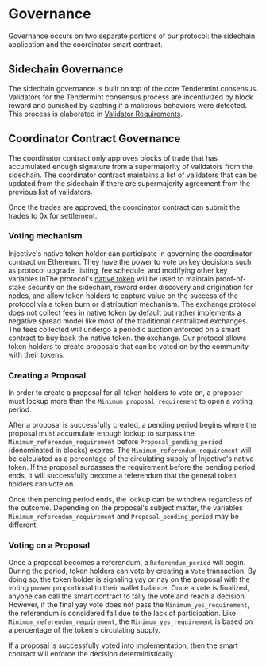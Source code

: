 # Governance

Governance occurs on two separate portions of our protocol: the sidechain application and the coordinator smart contract.

## Sidechain Governance

The sidechain governance is built on top of the core Tendermint consensus. Validators for the Tendermint consensus process are incentivized by block reward and punished by slashing if a malicious behaviors were detected. This process is elaborated in [Validator Requirements](governance.md#validator-requirements).

## Coordinator Contract Governance

The coordinator contract only approves blocks of trade that has accumulated enough signature from a supermajority of validators from the sidechain. The coordinator contract maintains a list of validators that can be updated from the sidechain if there are supermajority agreement from the previous list of validators.

Once the trades are approved, the coordinator contract can submit the trades to 0x for settlement.

### Voting mechanism

Injective's native token holder can participate in governing the coordinator contract on Ethereum. They have the power to vote on key decisions such as protocol upgrade, listing, fee schedule, and modifying other key variables inThe protocol's [native token](governance.md#token-economics) will be used to maintain proof-of-stake security on the sidechain, reward order discovery and origination for nodes, and allow token holders to capture value on the success of the protocol via a token burn or distribution mechanism. The exchange protocol does not collect fees in native token by default but rather implements a negative spread model like most of the traditional centralized exchanges. The fees collected will undergo a periodic auction enforced on a smart contract to buy back the native token. the exchange. Our protocol allows token holders to create proposals that can be voted on by the community with their tokens.

### Creating a Proposal

In order to create a proposal for all token holders to vote on, a proposer must lockup more than the `Minimum_proposal_requirement` to open a voting period.

After a proposal is successfully created, a pending period begins where the proposal must accumulate enough lockup to surpass the `Minimum_referendum_requirement` before `Proposal_pending_period` \(denominated in blocks\) expires. The `Minimum_referendum_requirement` will be calculated as a percentage of the circulating supply of Injective's native token. If the proposal surpasses the requirement before the pending period ends, it will successfully become a referendum that the general token holders can vote on.

Once then pending period ends, the lockup can be withdrew regardless of the outcome. Depending on the proposal's subject matter, the variables `Minimum_referendum_requirement` and `Proposal_pending_period` may be different.

### Voting on a Proposal

Once a proposal becomes a referendum, a `Referendum_period` will begin. During the period, token holders can vote by creating a `Vote` transaction. By doing so, the token holder is signaling yay or nay on the proposal with the voting power proportional to their wallet balance. Once a vote is finalized, anyone can call the smart contract to tally the vote and reach a decision. However, if the final yay vote does not pass the `Minimum_yes_requirement`, the referendum is considered fail due to the lack of participation. Like `Minimum_referendum_requirement`, the `Minimum_yes_requirement` is based on a percentage of the token's circulating supply.

If a proposal is successfully voted into implementation, then the smart contract will enforce the decision deterministically.


